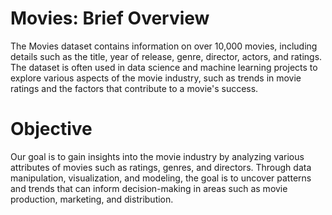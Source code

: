 # Movies: Brief Overview
The Movies dataset contains information on over 10,000 movies, including details such as the title, year of release, genre, director, actors, and ratings. The dataset is often used in data science and machine learning projects to explore various aspects of the movie industry, such as trends in movie ratings and the factors that contribute to a movie's success.

# Objective
Our goal is to gain insights into the movie industry by analyzing various attributes of movies such as ratings, genres, and directors. Through data manipulation, visualization, and modeling, the goal is to uncover patterns and trends that can inform decision-making in areas such as movie production, marketing, and distribution.
